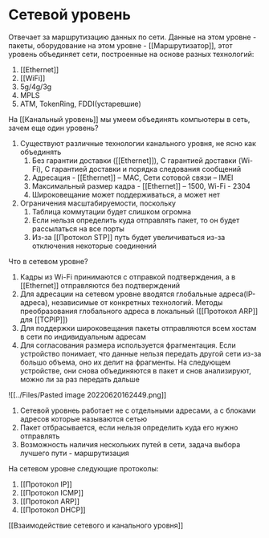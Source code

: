 # Сетевой уровень
Отвечает за маршрутизацию данных по сети. Данные на этом уровне - пакеты, оборудование на этом уровне - [[Маршрутизатор]], этот уровень объединяет сети, построенные на основе разных технологий:
1. [[Ethernet]]
2. [[WiFi]]
3. 5g/4g/3g
4. MPLS
5. ATM, TokenRing, FDDI(устаревшие)

На [[Канальный уровень]] мы умеем объединять компьютеры в сеть, зачем еще один уровень?
1. Существуют различные технологии канального уровня, не ясно как объединять
	1. Без гарантии доставки ([[Ethernet]]), С гарантией доставки (Wi-Fi), С гарантией доставки и порядка следования сообщений
	2. Адресация - [[Ethernet]] – MAC, Сети сотовой связи – IMEI
	3. Максимальный размер кадра - [[Ethernet]] – 1500, Wi-Fi - 2304
	4. Широковещание может поддерживаться, а может нет
2. Ограничения масштабируемости, поскольку 
	1. Таблица коммутации будет слишком огромна
	2. Если нельзя определить куда отправлять пакет, то он будет рассылаться на все порты
	3. Из-за [[Протокол STP]] путь будет увеличиваться из-за отключения некоторые соединений

Что в сетевом уровне?
1. Кадры из Wi-Fi принимаются с отправкой подтверждения, а в [[Ethernet]] отправляются без подтверждений
2. Для адресации на сетевом уровне вводятся глобальные адреса(IP-адреса), независимые от конкретных технологий. Методы преобразования глобального адреса в локальный ([[Протокол ARP]] для [[TCPIP]])
3. Для поддержки широковещания пакеты отправляются всем хостам в сети по индивидуальным адресам
4. Для согласования размера используется фрагментация. Если устройство понимает, что данные нельзя передать другой сети из-за большо объема, оно их делит на фрагменты. На следующем устройстве, они снова объединяются в пакет и снов анализируют, можно ли за раз передать дальше

![[../Files/Pasted image 20220620162449.png]]
1. Сетевой уровнеь работает не с отдельными адресами, а с блоками адресов которые называются сетью
2. Пакет отбрасывается, если нельзя определить куда его нужно отправлять
3. Возможность наличия нескольких путей в сети, задача выбора лучшего пути - маршрутизация

На сетевом уровне следующие протоколы:
1. [[Протокол IP]]
2. [[Протокол ICMP]]
3. [[Протокол ARP]]
4. [[Протокол DHCP]]

[[Взаимодействие сетевого и канального уровня]]